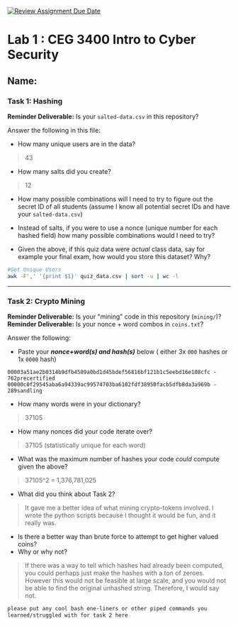 [![Review Assignment Due Date](https://classroom.github.com/assets/deadline-readme-button-22041afd0340ce965d47ae6ef1cefeee28c7c493a6346c4f15d667ab976d596c.svg)](https://classroom.github.com/a/SPs4PNWX)
# Lab 1 : CEG 3400 Intro to Cyber Security

## Name:

### Task 1: Hashing

**Reminder Deliverable:** Is your `salted-data.csv` in this repository?

Answer the following in this file:

* How many unique users are in the data?
> 43
* How many salts did you create?
> 12
* How many possible combinations will I need to try to figure out the secret ID
  of all students (assume I know all potential secret IDs and have your 
  `salted-data.csv`)
>
* Instead of salts, if you were to use a nonce (unique number for each hashed
  field) how many possible combinations would I need to try?
>
* Given the above, if this quiz data were *actual* class data, say for example
  your final exam, how would you store this dataset?  Why?
>

```bash
#Get Unique Users
awk -F',' '{print $1}' quiz_data.csv | sort -u | wc -l
```

---

### Task 2: Crypto Mining

**Reminder Deliverable:** Is your "mining" code in this repository (`mining/`)?
**Reminder Deliverable:** Is your nonce + word combos in `coins.txt`?

Answer the following:

* Paste your ***nonce+word(s) and hash(s)*** below ( either 3x `000` hashes or 1x `0000`
hash)

```
00003a51ae2b0314b9dfb4509a0bd1d45bdef56816bf121b1c5eebd16e108cfc - 762precertified
00000c0f29545aba6a94339ac99574703ba6102fdf38950facb5dfb8da3a969b - 289sandling
```

* How many words were in your dictionary?
> 37105
* How many nonces did your code iterate over?
> 37105 (statistically unique for each word)
* What was the maximum number of hashes your code *could* compute given the above?
> 37105^2 = 1,376,781,025
* What did you think about Task 2?
> It gave me a better idea of what mining crypto-tokens involved. I wrote the python scripts because I thought it would be fun, and it really was.
* Is there a better way than brute force to attempt to get higher valued coins?
* Why or why not?
> If there was a way to tell which hashes had already been computed, you could perhaps just make the hashes with a ton of zeroes. However this would not be feasible at large scale, and you would not be able to find the original unhashed string. Therefore, I would say not.

```bash
please put any cool bash one-liners or other piped commands you
learned/struggled with for task 2 here
```


